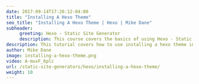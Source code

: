 ```yaml
---
date: 2017-09-14T17:26:12-04:00
title: "Installing A Hexo Theme"
seo_title: "Installing A Hexo Theme | Hexo | Mike Dane"
subheader:
     greeting: Hexo - Static Site Generator
     description: This course covers the basics of using Hexo - Static Site Generator. Work your way through the articles and we'll teach you everything you need to know to create a professional and scalable website or blog!
description: This tutorial covers how to use installing a hexo theme in Hexo -  Static Site Generator.
author: Mike Dane
image: installing-a-hexo-theme.png
video: A-muxF_6plc
url: /static-site-generators/hexo/installing-a-hexo-theme/
weight: 10
---
```

